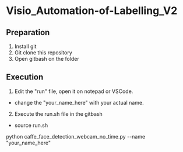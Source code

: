 # Visio_Automation-of-Labelling_V2

## Preparation
1. Install git
2. Git clone this repository
3. Open gitbash on the folder

## Execution
1. Edit the "run" file, open it on notepad or VSCode.
  - change the "your_name_here" with your actual name.
2. Execute the run.sh file in the gitbash
  - source run.sh

python caffe_face_detection_webcam_no_time.py --name "your_name_here"
